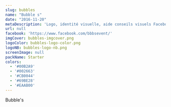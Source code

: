 ```yaml
---
slug: bubbles
name: "Bubble s"
date: "2016-11-20"
metaDescription: 'Logo, identité visuelle, aide conseils visuels Facebook,…'
url: null
facebook: 'https://www.facebook.com/bbbsevent/'
imgCover: bubbles-imgcover.png
logoColor: bubbles-logo-color.png
logoNB: bubbles-logo-nb.png
screenImage: null
packName: Starter
colors:
  - '#00B2A9'
  - '#002663'
  - '#CB0044'
  - '#69BE28'
  - '#EAAB00'
---
```


Bubble's
